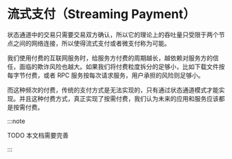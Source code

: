 # 流式支付（Streaming Payment）

状态通道中的交易只需要交易双方确认，所以它的理论上的吞吐量只受限于两个节点之间的网络连接，所以使得流式支付或者微支付称为可能。

我们使用付费的互联网服务时，给服务方付费的周期越长，越依赖对服务方的信任，面临的欺诈风险也越大。如果我们将付费粒度拆分的足够小，比如下载文件按每字节付费，或者 RPC 服务按每次请求服务，用户承担的风险则足够小。

而这种频次的付费，传统的支付方式是无法实现的，只有通过状态通道模式才能实现。并且这种付费方式，真正实现了按需付费，我们认为未来的应用和服务应该都是按需付费。


:::note

TODO 本文档需要完善

:::